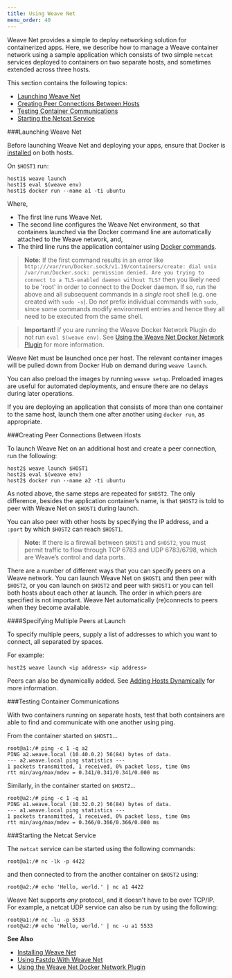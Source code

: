 ```yaml
---
title: Using Weave Net
menu_order: 40
---
```


Weave Net provides a simple to deploy networking solution for containerized apps. Here, we describe how to manage a Weave container network using a sample application which consists of two simple `netcat` services deployed to containers on two separate hosts, and sometimes extended across three hosts.  

This section contains the following topics: 

 * [Launching Weave Net](#launching)
 * [Creating Peer Connections Between Hosts](#peer-connections)
 * [Testing Container Communications](#testing)
 * [Starting the Netcat Service](#start-netcat)


###<a name="launching"></a>Launching Weave Net

Before launching Weave Net and deploying your apps, ensure that Docker is [installed](https://docs.docker.com/engine/installation/) on both hosts. 

On `$HOST1` run:

    host1$ weave launch
    host1$ eval $(weave env)
    host1$ docker run --name a1 -ti ubuntu

Where, 

 * The first line runs Weave Net. 
 * The second line configures the Weave Net environment, so that containers launched via the Docker command line are automatically attached to the Weave network, and, 
 * The third line runs the application container using [Docker commands](https://docs.Docker.com/engine/reference/commandline/daemon/). 

>**Note:** If the first command results in an error like
 `http:///var/run/Docker.sock/v1.19/containers/create: dial unix
 /var/run/Docker.sock: permission denied. Are you trying to connect to a TLS-enabled daemon without TLS?` then you likely need to be 'root' in order to connect to the Docker daemon. If so, run the above and all subsequent commands in a *single* root shell (e.g. one created with `sudo -s`). Do *not* prefix individual commands with `sudo`, since some commands modify environment entries and hence they all need to be executed from the same shell.
 

>**Important!** if you are running the Weave Docker Network Plugin do not run `eval $(weave env)`. See [Using the Weave Net Docker Network Plugin](/site/plugin.md) for more information.

Weave Net must be launched once per host. The relevant container images will be pulled down from Docker Hub on demand during `weave launch`. 

You can also preload the images by running `weave setup`. Preloaded images are useful for automated deployments, and ensure there are no delays during later operations.

If you are deploying an application that consists of more than one container to the same host, launch them one after another using `docker run`, as appropriate.  


###<a name="peer-connections"></a>Creating Peer Connections Between Hosts

To launch Weave Net on an additional host and create a peer connection, run the following:

    host2$ weave launch $HOST1
    host2$ eval $(weave env)
    host2$ docker run --name a2 -ti ubuntu

As noted above, the same steps are repeated for `$HOST2`. The only difference, besides the application container’s name, is that `$HOST2` is told to peer with Weave Net on `$HOST1` during launch. 

You can also peer with other hosts by specifying the IP address, and a `:port` by which `$HOST2` can reach `$HOST1`. 

>**Note:** If there is a firewall between `$HOST1` and `$HOST2`,  you must permit traffic to flow through TCP 6783 and UDP 6783/6798, which are Weave’s control and data ports.

There are a number of different ways that you can specify peers on a Weave network. You can launch Weave Net on `$HOST1` and then peer with `$HOST2`, or you can launch on `$HOST2` and peer with `$HOST1` or you can tell both hosts about each other at launch. The order in which peers are specified is not important. Weave Net automatically (re)connects to peers when they become available. 

####Specifying Multiple Peers at Launch

To specify multiple peers, supply a list of addresses to which you want to connect, all separated by spaces. 

For example: 

    host2$ weave launch <ip address> <ip address> 

Peers can also be dynamically added. See [Adding Hosts Dynamically](/site/using-weave/finding-adding-hosts-dynamically.md) for more information.


###<a name="testing"></a>Testing Container Communications

With two containers running on separate hosts, test that both containers are able to find and communicate with one another using ping. 

From the container started on `$HOST1`...


    root@a1:/# ping -c 1 -q a2
    PING a2.weave.local (10.40.0.2) 56(84) bytes of data.
    --- a2.weave.local ping statistics ---
    1 packets transmitted, 1 received, 0% packet loss, time 0ms
    rtt min/avg/max/mdev = 0.341/0.341/0.341/0.000 ms

Similarly, in the container started on `$HOST2`...

    root@a2:/# ping -c 1 -q a1
    PING a1.weave.local (10.32.0.2) 56(84) bytes of data.
    --- a1.weave.local ping statistics ---
    1 packets transmitted, 1 received, 0% packet loss, time 0ms
    rtt min/avg/max/mdev = 0.366/0.366/0.366/0.000 ms

###<a name="start-netcat"></a>Starting the Netcat Service

The `netcat` service can be started using the following commands:  

    root@a1:/# nc -lk -p 4422

and then connected to from the another container on `$HOST2` using:

    root@a2:/# echo 'Hello, world.' | nc a1 4422

Weave Net supports *any* protocol, and it doesn't have to be over TCP/IP. For example, a netcat UDP service can also be run by using the following:

    root@a1:/# nc -lu -p 5533
    root@a2:/# echo 'Hello, world.' | nc -u a1 5533


**See Also** 

 * [Installing Weave Net](/site/installing-weave.md)
 * [Using Fastdp With Weave Net](/site/using-weave/fastdp.md)
 * [Using the Weave Net Docker Network Plugin](/site/plugin.md)
